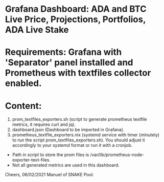 # Grafana Dashboard: ADA and BTC Live Price, Projections, Portfolios, ADA Live Stake
# Requirements: Grafana with 'Separator' panel installed and Prometheus with textfiles collector enabled.
# Content: 
1. prom_textfiles_exporters.sh (script to generate prometheus textfile metrics, it requires curl and jq).
2. dashboard.json (Dashboard to be imported in Grafana).
3. prometheus_textfile_exporters.nix (systemd service with timer (minutely) to run the script prom_textfiles_exporters.sh).
   You should adjust it accordingly to your systemd format or run it with a cronjob.

- Path in script to store the prom files is /var/lib/prometheus-node-exporter-text-files.
- Not all generated metrics are used in this dashboard.

Cheers,
06/02/2021
Manuel of SNAKE Pool.

